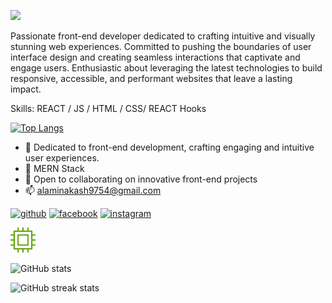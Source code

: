 ![](https://scontent.fdac24-3.fna.fbcdn.net/v/t39.30808-6/409351973_6845793272183722_2341185094786145143_n.jpg?stp=dst-jpg_p960x960&_nc_cat=104&ccb=1-7&_nc_sid=3635dc&_nc_eui2=AeFRTER3JAvnJVS_QCGG4e86_xtjxfZFBjD_G2PF9kUGMNbpS8WOKj-4Jg6-ang5VDHPGGLd1xWabc2zWMfkDB_E&_nc_ohc=Eba4IWsVfa0AX_tq1Hl&_nc_oc=AQlRJ5KcNtw6emUzZE2orKwWmWICc3cw66It4sR8fHnL0828vhr5YEhVJxxRVK__JEE&_nc_ht=scontent.fdac24-3.fna&oh=00_AfDf6Mu6bkj49EetLfZouEk1v9BUxOKU_mRNht8sIt1aLg&oe=6578F6CB)

Passionate front-end developer dedicated to crafting intuitive and visually stunning web experiences. Committed to pushing the boundaries of user interface design and creating seamless interactions that captivate and engage users. Enthusiastic about leveraging the latest technologies to build responsive, accessible, and performant websites that leave a lasting impact.

Skills: REACT / JS / HTML / CSS/ REACT Hooks

[![Top Langs](https://github-readme-stats.vercel.app/api/top-langs/?username=alaminakash754)](https://github.com/anuraghazra/github-readme-stats)

- 🔭  Dedicated to front-end development, crafting engaging and intuitive user experiences. 
- 🌱  MERN Stack 
- 👯  Open to collaborating on innovative front-end projects 
- 📫  alaminakash9754@gmail.com 


[<img src='https://cdn.jsdelivr.net/npm/simple-icons@3.0.1/icons/github.svg' alt='github' height='40'>](https://github.com/alaminakash754)  [<img src='https://cdn.jsdelivr.net/npm/simple-icons@3.0.1/icons/facebook.svg' alt='facebook' height='40'>](https://www.facebook.com/alaminakash64@gmail.com)  [<img src='https://cdn.jsdelivr.net/npm/simple-icons@3.0.1/icons/instagram.svg' alt='instagram' height='40'>](https://www.instagram.com/alaminakash64/)  

<a href='https://docs.github.com/en/developers'><img src='https://raw.githubusercontent.com/acervenky/animated-github-badges/master/assets/devbadge.gif' width='40' height='40'></a> 



![GitHub stats](https://github-readme-stats.vercel.app/api?username=alaminakash754&show_icons=true)  

![GitHub streak stats](https://streak-stats.demolab.com/?user=alaminakash754)  



